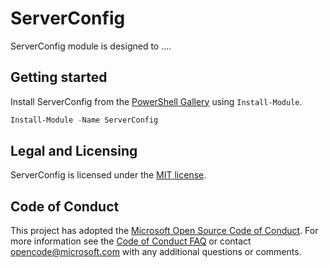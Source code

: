 # ServerConfig

ServerConfig module is designed to ....

## Getting started

Install ServerConfig from the [PowerShell Gallery](https://www.powershellgallery.com/) using `Install-Module`.

```powershell
Install-Module -Name ServerConfig
```

## Legal and Licensing

ServerConfig is licensed under the [MIT license](LICENSE.txt).

## Code of Conduct

This project has adopted the [Microsoft Open Source Code of Conduct](https://opensource.microsoft.com/codeofconduct/). For more information see the [Code of Conduct FAQ](https://opensource.microsoft.com/codeofconduct/faq/) or contact [opencode@microsoft.com](mailto:opencode@microsoft.com) with any additional questions or comments.
